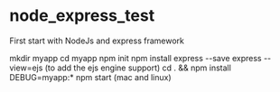 # node_express_test
First start with NodeJs and express framework

mkdir myapp
cd myapp
npm init
npm install express --save
express --view=ejs  (to add the ejs engine support)
cd . && npm install
DEBUG=myapp:* npm start  (mac and linux)
